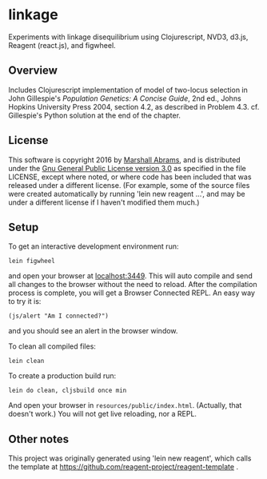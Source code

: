 # linkage

Experiments with linkage disequilibrium using Clojurescript, NVD3,
d3.js, Reagent (react.js), and figwheel.

## Overview

Includes Clojurescript implementation of model of two-locus selection in
John Gillespie's _Population Genetics: A Concise Guide_, 2nd ed., Johns
Hopkins University Press 2004, section 4.2, as described in Problem 4.3.
cf. Gillespie's Python solution at the end of the chapter.

## License

This software is copyright 2016 by [Marshall
Abrams](http://members.logical.net/~marshall/), and is distributed
under the [Gnu General Public License version
3.0](http://www.gnu.org/copyleft/gpl.html) as specified in the file
LICENSE, except where noted, or where code has been included that was
released under a different license.  (For example, some of the source
files were created automatically by running 'lein new reagent ...', and
may be under a different license if I haven't modified them much.)


## Setup

To get an interactive development environment run:

    lein figwheel

and open your browser at [localhost:3449](http://localhost:3449/).
This will auto compile and send all changes to the browser without the
need to reload. After the compilation process is complete, you will
get a Browser Connected REPL. An easy way to try it is:

    (js/alert "Am I connected?")

and you should see an alert in the browser window.

To clean all compiled files:

    lein clean

To create a production build run:

    lein do clean, cljsbuild once min

And open your browser in `resources/public/index.html`. (Actually, that
doesn't work.) You will not get live reloading, nor a REPL.

## Other notes

This project was originally generated using 'lein new reagent', which
calls the template at https://github.com/reagent-project/reagent-template .
